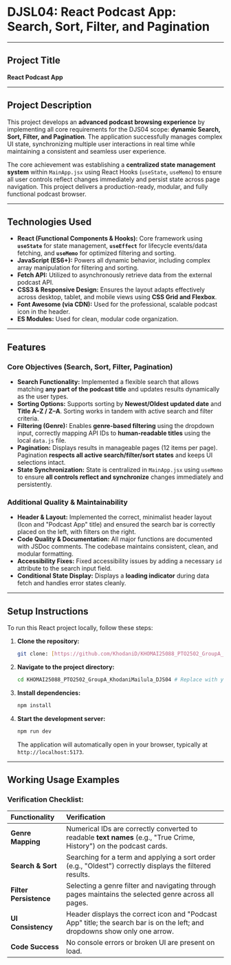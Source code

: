 # DJSL04: React Podcast App: Search, Sort, Filter, and Pagination

---

## Project Title

**React Podcast App**

---

## Project Description

This project develops an **advanced podcast browsing experience** by implementing all core requirements for the DJS04 scope: **dynamic Search, Sort, Filter, and Pagination**. The application successfully manages complex UI state, synchronizing multiple user interactions in real time while maintaining a consistent and seamless user experience.

The core achievement was establishing a **centralized state management system** within `MainApp.jsx` using React Hooks (`useState`, `useMemo`) to ensure all user controls reflect changes immediately and persist state across page navigation. This project delivers a production-ready, modular, and fully functional podcast browser.

---

## Technologies Used

* **React (Functional Components & Hooks):** Core framework using **`useState`** for state management, **`useEffect`** for lifecycle events/data fetching, and **`useMemo`** for optimized filtering and sorting.
* **JavaScript (ES6+):** Powers all dynamic behavior, including complex array manipulation for filtering and sorting.
* **Fetch API:** Utilized to asynchronously retrieve data from the external podcast API.
* **CSS3 & Responsive Design:** Ensures the layout adapts effectively across desktop, tablet, and mobile views using **CSS Grid and Flexbox**.
* **Font Awesome (via CDN):** Used for the professional, scalable podcast icon in the header.
* **ES Modules:** Used for clean, modular code organization.

---

## Features

### Core Objectives (Search, Sort, Filter, Pagination)

* **Search Functionality:** Implemented a flexible search that allows matching **any part of the podcast title** and updates results dynamically as the user types.
* **Sorting Options:** Supports sorting by **Newest/Oldest updated date** and **Title A–Z / Z–A**. Sorting works in tandem with active search and filter criteria.
* **Filtering (Genre):** Enables **genre-based filtering** using the dropdown input, correctly mapping API IDs to **human-readable titles** using the local `data.js` file.
* **Pagination:** Displays results in manageable pages (12 items per page). Pagination **respects all active search/filter/sort states** and keeps UI selections intact.
* **State Synchronization:** State is centralized in `MainApp.jsx` using `useMemo` to ensure **all controls reflect and synchronize** changes immediately and persistently.

### Additional Quality & Maintainability

* **Header & Layout:** Implemented the correct, minimalist header layout (Icon and "Podcast App" title) and ensured the search bar is correctly placed on the left, with filters on the right.
* **Code Quality & Documentation:** All major functions are documented with JSDoc comments. The codebase maintains consistent, clean, and modular formatting.
* **Accessibility Fixes:** Fixed accessibility issues by adding a necessary `id` attribute to the search input field.
* **Conditional State Display:** Displays a **loading indicator** during data fetch and handles error states cleanly.

---

## Setup Instructions

To run this React project locally, follow these steps:

1.  **Clone the repository:**

    ```bash
    git clone: [https://github.com/KhodaniD/KHOMAI25088_PTO2502_GroupA_KhodaniMailula_DJS04]
    ```

2.  **Navigate to the project directory:**

    ```bash
    cd KHOMAI25088_PTO2502_GroupA_KhodaniMailula_DJS04 # Replace with your actual project folder name if different 
    ```

3.  **Install dependencies:**
    ```bash
    npm install
    ```
4.  **Start the development server:**
    ```bash
    npm run dev
    ```
    The application will automatically open in your browser, typically at `http://localhost:5173`.

---

## Working Usage Examples

### Verification Checklist:

| Functionality | Verification |
| :--- | :--- |
| **Genre Mapping** | Numerical IDs are correctly converted to readable **text names** (e.g., "True Crime, History") on the podcast cards. |
| **Search & Sort** | Searching for a term and applying a sort order (e.g., "Oldest") correctly displays the filtered results. |
| **Filter Persistence** | Selecting a genre filter and navigating through pages maintains the selected genre across all pages. |
| **UI Consistency** | Header displays the correct icon and "Podcast App" title; the search bar is on the left; and dropdowns show only one arrow. |
| **Code Success** | No console errors or broken UI are present on load. |